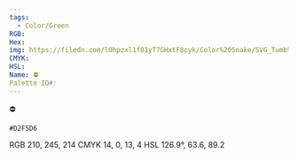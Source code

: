 ```yaml
---
tags:
  - Color/Green
RGB: 
Hex: 
img: https://filedn.com/l0hpzxl1f01yT7GHxtF8cyk/Color%20Snake/SVG_Tumb%20Mass%20No%20Name/D2F5D6.svg
CMYK: 
HSL: 
Name: ⛔️
Palette ID#:
---
```

⛔️
```palette
#D2F5D6
```
RGB 210, 245, 214
CMYK	14, 0, 13, 4
HSL	126.9°, 63.6, 89.2